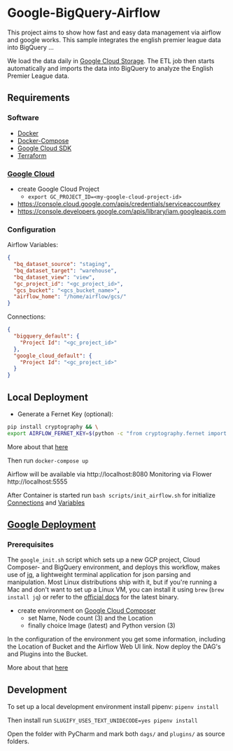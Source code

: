 # Google-BigQuery-Airflow
This project aims to show how fast and easy data management via airflow and google works. 
This sample integrates the english premier league data into BigQuery ...

We load the data daily in [Google Cloud Storage](https://console.cloud.google.com/storage/browser).
The ETL job then starts automatically and imports the data into BigQuery to analyze the English Premier League data.

## Requirements

### Software
 * [Docker](https://docs.docker.com/v17.12/install/)
 * [Docker-Compose](https://docs.docker.com/compose/install/#install-compose)
 * [Google Cloud SDK](https://cloud.google.com/sdk/install)
 * [Terraform](https://learn.hashicorp.com/terraform/getting-started/install.html)
 
### [Google Cloud](https://console.cloud.google.com)
 * create Google Cloud Project
    * `export GC_PROJECT_ID=<my-google-cloud-project-id>`
 * https://console.cloud.google.com/apis/credentials/serviceaccountkey
 * https://console.developers.google.com/apis/library/iam.googleapis.com
    
### Configuration
Airflow Variables:
```json
{
  "bq_dataset_source": "staging",
  "bq_dataset_target": "warehouse",
  "bq_dataset_view": "view",
  "gc_project_id": "<gc_project_id>",
  "gcs_bucket": "<gcs_bucket_name>",
  "airflow_home": "/home/airflow/gcs/"
}
```

Connections:
```json
{
  "bigquery_default": {
  	"Project Id": "<gc_project_id>"
  },
  "google_cloud_default": {
  	"Project Id": "<gc_project_id>"
  }
}
```

## Local Deployment
 * Generate a Fernet Key (optional):
```bash
pip install cryptography && \
export AIRFLOW_FERNET_KEY=$(python -c "from cryptography.fernet import Fernet; FERNET_KEY = Fernet.generate_key().decode(); print(FERNET_KEY))"
```
More about that [here](https://airflow.readthedocs.io/en/stable/howto/secure-connections.html)

Then run `docker-compose up`

Airflow will be available via http://localhost:8080
Monitoring via Flower http://localhost:5555

After Container is started run `bash scripts/init_airflow.sh` for initialize [Connections](http://localhost:8080/admin/connection/) and [Variables](http://localhost:8080/admin/variable/)

## [Google Deployment](https://cloud.google.com/composer/docs/quickstart)

### Prerequisites

The `google_init.sh` script which sets up a new GCP project, Cloud Composer- and BigQuery environment, and deploys this workflow, makes use of [jq](https://stedolan.github.io/jq/), a lightweight terminal application for json parsing and manipulation.
Most Linux distributions ship with it, but if you're running a Mac and don't want to set up a Linux VM, you can install it using `brew` (`brew install jq`) or refer to the [official docs](https://stedolan.github.io/jq/download/) for the latest binary.


 * create environment on [Google Cloud Composer](https://console.cloud.google.com/composer/environments/create)
    * set Name, Node count (3) and the Location
    * finally choice Image (latest) and Python version (3)

In the configuration of the environment you get some information, including the Location of Bucket and the Airflow Web UI link.
Now deploy the DAG's and Plugins into the Bucket.

More about that [here](https://cloud.google.com/composer/docs/concepts)


## Development
To set up a local development environment install pipenv:
`pipenv install`

Then install run `SLUGIFY_USES_TEXT_UNIDECODE=yes pipenv install`

Open the folder with PyCharm and mark both `dags/` and `plugins/` as source folders.
